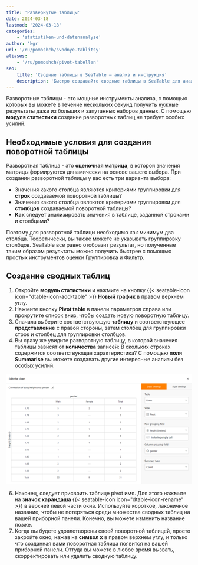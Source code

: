 ```yaml
---
title: 'Развернутые таблицы'
date: 2024-03-18
lastmod: '2024-03-18'
categories:
    - 'statistiken-und-datenanalyse'
author: 'kgr'
url: '/ru/pomoshch/svodnye-tablitsy'
aliases:
    - '/ru/pomoshch/pivot-tabellen'
seo:
    title: 'Сводные таблицы в SeaTable – анализ и инструкция'
    description: 'Быстро создавайте сводные таблицы в SeaTable для анализа больших данных: группировка, фильтры, статистика и наглядная визуализация.'
---
```


Разворотные таблицы - это мощные инструменты анализа, с помощью которых вы можете в течение нескольких секунд получить нужные результаты даже из больших и запутанных наборов данных. С помощью **модуля статистики** создание разворотных таблиц не требует особых усилий.

## Необходимые условия для создания поворотной таблицы

Разворотная таблица - это **оценочная матрица**, в которой значения матрицы формируются динамически на основе вашего выбора. При создании разворотной таблицы у вас есть три варианта выбора:

- Значения какого столбца являются критериями группировки для **строк** создаваемой поворотной таблицы?
- Значения какого столбца являются критериями группировки для **столбцов** создаваемой поворотной таблицы?
- **Как** следует анализировать значения в таблице, заданной строками и столбцами?

Поэтому для разворотной таблицы необходимо как минимум два столбца. Теоретически, вы также можете не указывать группировку столбцов. SeaTable все равно отобразит результат, но полученные таким образом результаты можно получить быстрее с помощью простых инструментов оценки Группировка и Фильтр.

## Создание сводных таблиц

1. Откройте **модуль статистики** и нажмите на кнопку {{< seatable-icon icon="dtable-icon-add-table" >}} **Новый график** в правом верхнем углу.
2. Нажмите кнопку **Pivot table** в панели параметров справа или прокрутите список вниз, чтобы создать новую поворотную таблицу.
3. Сначала выберите соответствующую **таблицу** и соответствующее **представление** с правой стороны, затем столбец для группировки строк и столбец для группировки столбцов.
4. Вы сразу же увидите разворотную таблицу, в которой значения таблицы зависят от **количества** записей: В скольких строках содержится соответствующая характеристика? С помощью **поля Summarise** вы можете создавать другие интересные анализы без особых усилий.

![Поворотная таблица](images/Pivot-Tabelle.png)

6. Наконец, следует присвоить таблице pivot имя. Для этого нажмите на **значок карандаша** {{< seatable-icon icon="dtable-icon-rename" >}} в верхней левой части окна. Используйте короткое, лаконичное название, чтобы не потеряться среди множества сводных таблиц на вашей приборной панели. Конечно, вы можете изменить название позже.
7. Когда вы будете удовлетворены своей поворотной таблицей, просто закройте окно, нажав на **символ x** в правом верхнем углу, и только что созданная вами поворотная таблица появится на вашей приборной панели. Оттуда вы можете в любое время вызвать, скорректировать или удалить сводную таблицу.
